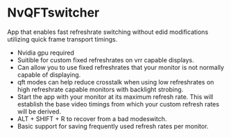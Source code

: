# NvQFTswitcher
App that enables fast refreshrate switching without edid modifications utilizing quick frame transport timings.

* Nvidia gpu required
* Suitible for custom fixed refreshrates on vrr capable displays.
* Can allow you to use fixed refreshrates that your monitor is not normally capable of displaying.
* qft modes can help reduce crosstalk when using low refreshrates on high refreshrate capable monitors with backlight strobing.
* Start the app with your monitor at its maximum refresh rate. This will establish the base video timings from which your custom refresh rates will be derived.
* ALT + SHIFT + R to recover from a bad modeswitch.
* Basic support for saving frequently used refresh rates per monitor.
